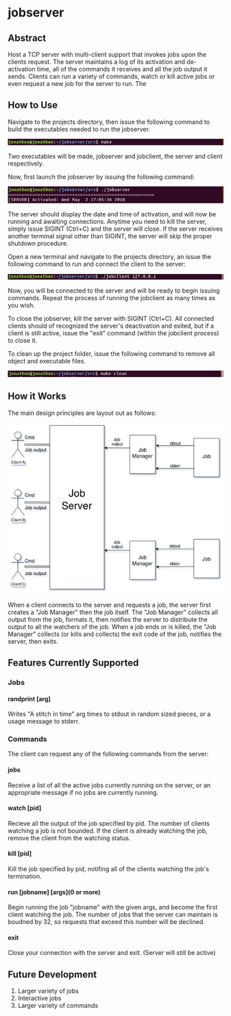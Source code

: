 # jobserver

## Abstract
Host a TCP server with multi-client support that invokes jobs upon the clients request. The server maintains a log of its activation and de-activation time, all of the commands it receives and all the job output it sends. Clients can run a variety of commands, watch or kill active jobs or even request a new job for the server to run. The 

## How to Use
Navigate to the projects directory, then issue the following command to build the executables needed to run the jobserver.

![](images/make.png)

Two executables will be made, jobserver and jobclient, the server and client respectively. 

Now, first launch the jobserver by issuing the following command:

![](images/jobserver.png)

The server should display the date and time of activation, and will now be running and awaiting connections. Anytime you need to kill the server, simply issue SIGINT (Ctrl+C) and the server will close. If the server receives another terminal signal other than SIGINT, the server will skip the proper shutdown procedure.

Open a new terminal and navigate to the projects directory, an issue the following command to run and connect the client to the server:

![](images/jobclient.png)

Now, you will be connected to the server and will be ready to begin issuing commands. Repeat the process of running the jobclient as many times as you wish.

To close the jobserver, kill the server with SIGINT (Ctrl+C). All connected clients should of recognized the server's deactivation and exited, but if a client is still active, issue the "exit" command (within the jobclient process) to close it.

To clean up the project folder, issue the following command to remove all object and executable files.

![](images/make_clean.png)

## How it Works
The main design principles are layout out as follows:  

![](images/server.png)

When a client connects to the server and requests a job, the server first creates a "Job Manager" then the job itself. The "Job Manager"
collects all output from the job, formats it, then notifies the server to distribute the output to all the watchers of the job. When a
job ends or is killed, the "Job Manager" collects (or kills and collects) the exit code of the job, notifies the server, then exits.

## Features Currently Supported
### Jobs
#### randprint [arg]
Writes "A stitch in time" arg times to stdout in random sized pieces, or a usage message
to stderr.

### Commands
The client can request any of the following commands from the server:  
#### jobs
Receive a list of all the active jobs currently running on the server, or an appropriate message if no jobs are currently running.
#### watch [pid]
Recieve all the output of the job specified by pid. The number of clients watching a job is not bounded. If the client is already watching the job, remove the client from the watching status.
#### kill [pid]
Kill the job specified by pid, notifing all of the clients watching the job's termination.
#### run [jobname] [args](0 or more)
Begin running the job "jobname" with the given args, and become the first client watching the job. The number of jobs that the server can maintain is boudned by 32, so requests that exceed this number will be declined.
#### exit
Close your connection with the server and exit. (Server will still be active)

## Future Development
1. Larger variety of jobs
2. Interactive jobs
3. Larger variety of commands
